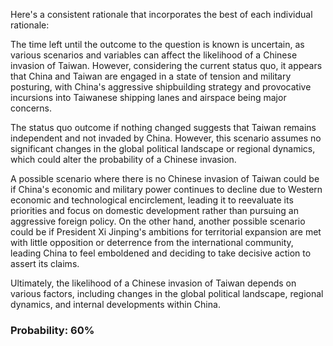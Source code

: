 Here's a consistent rationale that incorporates the best of each individual rationale:

The time left until the outcome to the question is known is uncertain, as various scenarios and variables can affect the likelihood of a Chinese invasion of Taiwan. However, considering the current status quo, it appears that China and Taiwan are engaged in a state of tension and military posturing, with China's aggressive shipbuilding strategy and provocative incursions into Taiwanese shipping lanes and airspace being major concerns.

The status quo outcome if nothing changed suggests that Taiwan remains independent and not invaded by China. However, this scenario assumes no significant changes in the global political landscape or regional dynamics, which could alter the probability of a Chinese invasion.

A possible scenario where there is no Chinese invasion of Taiwan could be if China's economic and military power continues to decline due to Western economic and technological encirclement, leading it to reevaluate its priorities and focus on domestic development rather than pursuing an aggressive foreign policy. On the other hand, another possible scenario could be if President Xi Jinping's ambitions for territorial expansion are met with little opposition or deterrence from the international community, leading China to feel emboldened and deciding to take decisive action to assert its claims.

Ultimately, the likelihood of a Chinese invasion of Taiwan depends on various factors, including changes in the global political landscape, regional dynamics, and internal developments within China.

### Probability: 60%